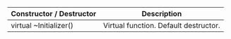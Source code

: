Constructor / Destructor | Description
--- | ---
virtual ~Initializer() | Virtual function. Default destructor.
